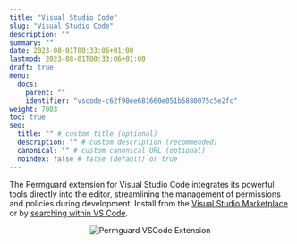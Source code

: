 ```yaml
---
title: "Visual Studio Code"
slug: "Visual Studio Code"
description: ""
summary: ""
date: 2023-08-01T00:33:06+01:00
lastmod: 2023-08-01T00:33:06+01:00
draft: true
menu:
  docs:
    parent: ""
    identifier: "vscode-c62f90ee681660e051b5880075c5e2fc"
weight: 7003
toc: true
seo:
  title: "" # custom title (optional)
  description: "" # custom description (recommended)
  canonical: "" # custom canonical URL (optional)
  noindex: false # false (default) or true
---
```


The Permguard extension for Visual Studio Code integrates its powerful tools directly into the editor, streamlining the management of permissions and policies during development.
Install from the [Visual Studio Marketplace](https://marketplace.visualstudio.com/items?itemName=permguard.permguard) or by [searching within VS Code](https://code.visualstudio.com/docs/0.0.x/editor/extension-gallery#_search-for-an-extension).

<div style="text-align: center">
  <img alt="Permguard VSCode Extension"  src="/images/devops/permguard-vscode-extension.png"/>
</div>
